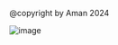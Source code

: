 @copyright by Aman 2024






![image](https://github.com/as5589428/hardware-heaven/assets/58882436/53011fe5-a2ea-4f62-bb4b-c7fbf9f5d071)




























